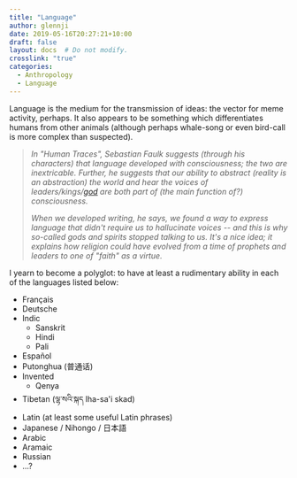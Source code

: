 ```yaml
---
title: "Language"
author: glennji
date: 2019-05-16T20:27:21+10:00
draft: false
layout: docs  # Do not modify.
crosslink: "true"
categories:
  - Anthropology
  - Language
---
```

Language is the medium for the transmission of ideas: the vector for meme activity, perhaps. It also appears to be something which differentiates humans from other animals (although perhaps whale-song or even bird-call is more complex than suspected).

> _In "Human Traces", Sebastian Faulk suggests (through his characters) that language developed with consciousness; the two are inextricable. Further, he suggests that our ability to abstract (reality is an abstraction) the world and hear the voices of leaders/kings/[god](gods) are both part of (the main function of?) consciousness._
>
> _When we developed writing, he says, we found a way to express language that didn't require us to hallucinate voices -- and this is why so-called gods and spirits stopped talking to us. It's a nice idea; it explains how religion could have evolved from a time of prophets and leaders to one of "faith" as a virtue._

I yearn to become a polyglot: to have at least a rudimentary ability in each of the languages listed below:


 * Français
 * Deutsche
 * Indic
     * Sanskrit
     * Hindi
     * Pali
 * Español
 * Putonghua (普通话)
 * Invented
     * Qenya
 * Tibetan (ལྷ་སའི་སྐད lha-sa'i skad)
 * Latin (at least some useful Latin phrases)
 * Japanese / Nihongo / 日本語
 * Arabic
 * Aramaic
 * Russian
 * ...?


